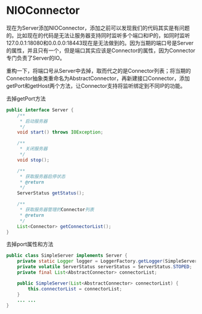 # NIOConnector

现在为Server添加NIOConnector，添加之前可以发现我们的代码其实是有问题的。比如现在的代码是无法让服务器支持同时监听多个端口和IP的，如同时监听 127.0.0.1:18080和0.0.0.0:18443现在是无法做到的。因为当期的端口号是Server的属性，并且只有一个，但是端口其实应该是Connector的属性，因为Connector专门负责了Server的IO。

重构一下，将端口号从Server中去掉，取而代之的是Connector列表；将当期的Connector抽象类重命名为AbstractConnector，再新建接口Connector，添加getPort和getHost两个方法，让Connector支持将监听绑定到不同IP的功能。

去掉getPort方法

```java
public interface Server {
    /**
     * 启动服务器
     */
    void start() throws IOException;

    /**
     * 关闭服务器
     */
    void stop();

    /**
     * 获取服务器启停状态
     * @return
     */
    ServerStatus getStatus();

    /**
     * 获取服务器管理的Connector列表
     * @return
     */
    List<Connector> getConnectorList();
}
```

去掉port属性和方法

```java
public class SimpleServer implements Server {
    private static Logger logger = LoggerFactory.getLogger(SimpleServer.class);
    private volatile ServerStatus serverStatus = ServerStatus.STOPED;
    private final List<AbstractConnector> connectorList;

    public SimpleServer(List<AbstractConnector> connectorList) {
        this.connectorList = connectorList;
    }
    ... ...
}
```



